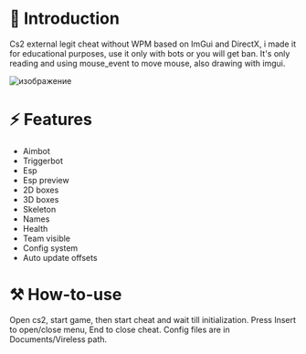 # 📌 Introduction

Cs2 external legit cheat without WPM based on ImGui and DirectX, i made it for educational purposes, use it only with bots or you will get ban. 
It's only reading and using mouse_event to move mouse, also drawing with imgui.

![изображение](https://github.com/user-attachments/assets/b941007a-22d8-451b-9a95-27103dc6706a)


# ⚡ Features
- Aimbot
- Triggerbot
- Esp
- Esp preview
- 2D boxes
- 3D boxes
- Skeleton
- Names
- Health
- Team visible
- Config system
- Auto update offsets

# ⚒ How-to-use
Open cs2, start game, then start cheat and wait till initialization. 
Press Insert to open/close menu, End to close cheat. 
Config files are in Documents/Vireless path.
